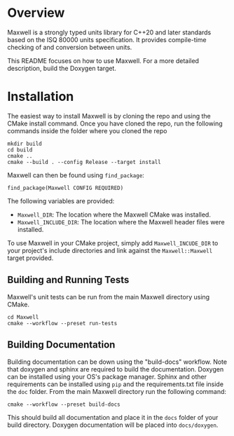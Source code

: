 # Overview
Maxwell is a strongly typed units library for C++20 and later standards based on the ISQ 80000 units specification. 
It provides compile-time checking of and conversion between units. 

This README focuses on how to use Maxwell. For a more detailed description, build the Doxygen target.
# Installation 
The easiest way to install Maxwell is by cloning the repo and using the CMake install command. 
Once you have cloned the repo, run the following commands inside the folder where you cloned the repo
```
mkdir build
cd build
cmake .. 
cmake --build . --config Release --target install
```

Maxwell can then be found using `find_package`: 
```
find_package(Maxwell CONFIG REQUIRED)
```

The following variables are provided: 
* `Maxwell_DIR`: The location where the Maxwell CMake was installed.
* `Maxwell_INCLUDE_DIR`: The location where the Maxwell header files were installed.

To use Maxwell in your CMake project, simply add `Maxwell_INCUDE_DIR` to your project's include directories and link against the `Maxwell::Maxwell` target provided.

## Building and Running Tests
Maxwell's unit tests can be run from the main Maxwell directory using CMake. 
```
cd Maxwell 
cmake --workflow --preset run-tests
```

## Building Documentation
Building documentation can be down using the "build-docs" workflow. Note that doxygen and sphinx are required to build the documentation. 
Doxygen can be installed using your OS's package manager.
Sphinx and other requirements can be installed using `pip` and the requirements.txt file inside the `doc` folder.
From the main Maxwell directory run the following command: 
```
cmake --workflow --preset build-docs
```
This should build all documentation and place it in the `docs` folder of your build directory. Doxygen documentation will be placed into `docs/doxygen`.

